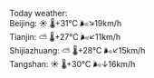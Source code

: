 Today weather:  
Beijing: ☀️   🌡️+31°C 🌬️↘19km/h  
Tianjin: ⛅️  🌡️+27°C 🌬️↙11km/h  
Shijiazhuang: ⛅️  🌡️+28°C 🌬️↙15km/h  
Tangshan: ☀️   🌡️+30°C 🌬️↓16km/h  

